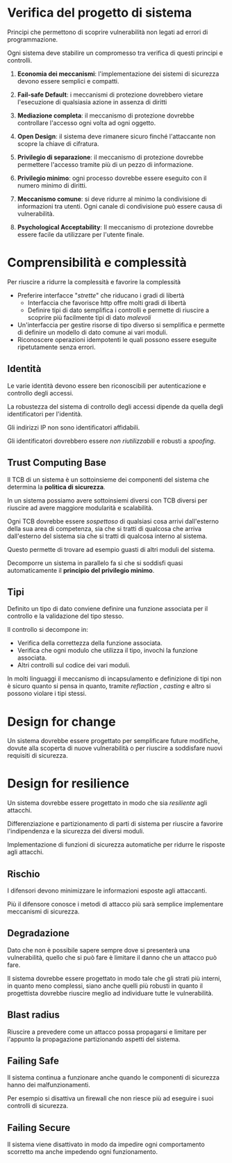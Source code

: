 # Verifica del progetto di sistema
Principi che permettono di scoprire vulnerabilità non legati 
ad errori di programmazione.

Ogni sistema deve stabilire un compromesso tra verifica di 
questi principi e controlli.

1. **Economia dei meccanismi**: l'implementazione dei sistemi di 
sicurezza devono essere semplici e compatti.

2. **Fail-safe Default**: i meccanismi di protezione dovrebbero
vietare l'esecuzione di qualsiasia azione in assenza di diritti

3. **Mediazione completa**: il meccanismo di protezione dovrebbe
controllare l'accesso ogni volta ad ogni oggetto.

4. **Open Design**: il sistema deve rimanere sicuro finché 
l'attaccante non scopre la chiave di cifratura.

5. **Privilegio di separazione**: il meccanismo di protezione 
dovrebbe permettere l'accesso tramite più di un pezzo di 
informazione.

6. **Privilegio minimo**: ogni processo dovrebbe essere eseguito
con il numero minimo di diritti.

7. **Meccanismo comune**: si deve ridurre al minimo la 
condivisione di informazioni tra utenti. Ogni canale di 
condivisione può essere causa di vulnerabilità.

8. **Psychological Acceptability**: Il meccanismo di protezione
dovrebbe essere facile da utilizzare per l'utente finale.

# Comprensibilità e complessità

Per riuscire a ridurre la complessità e favorire la complessità

- Preferire interfacce "_strette_" che riducano i gradi di 
libertà
	- Interfaccia che favorisce http offre molti gradi di libertà
	- Definire tipi di dato semplifica i controlli e permette di 
	riuscire a scoprire più facilmente tipi di dato _malevoli_
- Un'interfaccia per gestire risorse di tipo diverso si 
semplifica e permette di definire un modello di dato comune 
ai vari moduli.
- Riconoscere operazioni idempotenti le quali possono essere 
eseguite ripetutamente senza errori.

## Identità

Le varie identità devono essere ben riconoscibili per 
autenticazione e controllo degli accessi.

La robustezza del sistema di controllo degli accessi dipende da
quella degli identificatori per l'identità.

Gli indirizzi IP non sono identificatori affidabili.

Gli identificatori dovrebbero essere _non riutilizzabili_ e 
robusti a _spoofing_.

## Trust Computing Base

Il TCB di un sistema è un sottoinsieme dei componenti del 
sistema che determina la **politica di sicurezza**.

In un sistema possiamo avere sottoinsiemi diversi con TCB 
diversi per riuscire ad avere maggiore modularità e scalabilità.

Ogni TCB dovrebbe essere _sospettoso_ di qualsiasi cosa arrivi 
dall'esterno della sua area di competenza, sia che si tratti 
di qualcosa che arriva dall'esterno del sistema sia che si 
tratti di qualcosa interno al sistema.

Questo permette di trovare ad esempio guasti di altri moduli 
del sistema.

Decomporre un sistema in parallelo fa sì che si soddisfi quasi 
automaticamente il **principio del privilegio minimo**.

## Tipi
Definito un tipo di dato conviene definire una funzione 
associata per il controllo e la validazione del tipo stesso.

Il controllo si decompone in:
- Verifica della correttezza della funzione associata.
- Verifica che ogni modulo che utilizza il tipo, invochi la 
funzione associata.
- Altri controlli sul codice dei vari moduli.

In molti linguaggi il meccanismo di incapsulamento e definizione
di tipi non è sicuro quanto si pensa in quanto, tramite 
_reflaction_ , _casting_ e altro si possono violare i tipi 
stessi.

# Design for change

Un sistema dovrebbe essere progettato per semplificare future 
modifiche, dovute alla scoperta di nuove vulnerabilità o per 
riuscire a soddisfare nuovi requisiti di sicurezza.

# Design for resilience

Un sistema dovrebbe essere progettato in modo che sia 
_resiliente_ agli attacchi.

Differenziazione e partizionamento di parti di sistema per 
riuscire a favorire l'indipendenza e la sicurezza dei diversi
moduli.

Implementazione di funzioni di sicurezza automatiche per 
ridurre le risposte agli attacchi.

## Rischio

I difensori devono minimizzare le informazioni esposte agli 
attaccanti.

Più il difensore conosce i metodi di attacco più sarà semplice
implementare meccanismi di sicurezza.

## Degradazione

Dato che non è possibile sapere sempre dove si presenterà una 
vulnerabilità, quello che si può fare è limitare il danno che 
un attacco può fare.

Il sistema dovrebbe essere progettato in modo tale che gli 
strati più interni, in quanto meno complessi, siano anche quelli
più robusti in quanto il progettista dovrebbe riuscire meglio
ad individuare tutte le vulnerabilità.

## Blast radius

Riuscire a prevedere come un attacco possa propagarsi e limitare
per l'appunto la propagazione partizionando aspetti del sistema.

## Failing Safe
Il sistema continua a funzionare anche quando le componenti 
di sicurezza hanno dei malfunzionamenti.

Per esempio si disattiva un firewall che non riesce più ad eseguire 
i suoi controlli di sicurezza.

## Failing Secure
Il sistema viene disattivato in modo da impedire ogni 
comportamento scorretto ma anche impedendo ogni funzionamento.